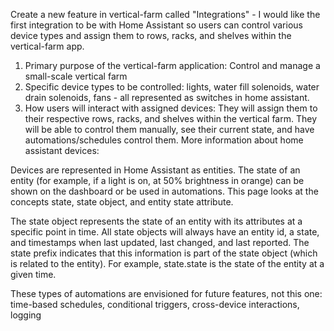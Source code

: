 Create a new feature in vertical-farm called "Integrations" - I would like the first integration to be with Home Assistant so users can control various device types and assign them to rows, racks, and shelves within the vertical-farm app.

1. Primary purpose of the vertical-farm application: Control and manage a small-scale vertical farm
2. Specific device types to be controlled: lights, water fill solenoids, water drain solenoids, fans - all represented as switches in home assistant.
3. How users will interact with assigned devices: They will assign them to their respective rows, racks, and shelves within the vertical farm. They will be able to control them manually, see their current state, and have automations/schedules control them.
More information about home assistant devices:

Devices are represented in Home Assistant as entities. The state of an entity (for example, if a light is on, at 50% brightness in orange) can be shown on the dashboard or be used in automations. This page looks at the concepts state, state object, and entity state attribute.

The state object represents the state of an entity with its attributes at a specific point in time. All state objects will always have an entity id, a state, and timestamps when last updated, last changed, and last reported. The state prefix indicates that this information is part of the state object (which is related to the entity). For example, state.state is the state of the entity at a given time.

These types of automations are envisioned for future features, not this one:
time-based schedules, conditional triggers, cross-device interactions, logging